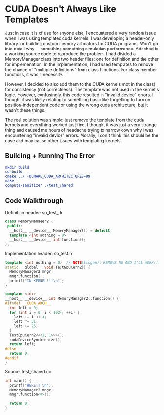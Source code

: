 
# CUDA Doesn't Always Like Templates

Just in case it is of use for anyone else, I encountered a very random issue when I was using templated cuda kernels. I was developing a header-only library for building custom memory allocators for CUDA programs. Won't go into detail why -- something something simulation performance. Attached is a working source code to reproduce the problem. I had divided a MemoryManager class into two header files: one for definition and the other for implemenation. In the implementation, I had used templates to remove the chance of "multiple definitions" from class functions. For class member functions, it was a necessity. 

However, I decided to also add them to the CUDA kernels (not in the class) for consistency (not correctness). The template was not used in the kernel's logic. However, confusingly, this code resulted in "invalid device" errors. I thought it was likely relating to something basic like forgetting to turn on position-independent code or using the wrong cuda architecture, but it wasn't these things. 

The real solution was simple: just remove the template from the cuda kernels and everything worked just fine. I thought it was just a very strange thing and caused me hours of headache trying to narrow down why I was encountering "invalid device" errors. Morally, I don't think this should be the case and may cause other issues with templating kernels.

## Building + Running The Error

```cmake
mkdir build
cd build
cmake ../ -DCMAKE_CUDA_ARCHITECTURES=89
make
compute-sanitizer ./test_shared
```

## Code Walkthrough

Definition header: so_test_.h
```cpp
class MemoryManager2 {
 public:
  __host__ __device__ MemoryManager2() = default;
  template <int nothing = 0>
  __host__ __device__ int function();
};
```

Implementation header: so_test.h
```cpp
template <int nothing = 0>  // NOTE(llogan): REMOVE ME AND I'LL WORK!!!
static __global__ void TestGpuKern2() {
  MemoryManager2 mngr;
  mngr.function();
  printf("IN KERNEL!!!\n");
}

template <int>
__host__ __device__ int MemoryManager2::function() {
#ifndef __CUDA_ARCH__
  int left = 0;
  for (int i = 0; i < 1024; ++i) {
    left += i << 4;
    left ^= 31;
    left += 25;
  }
  TestGpuKern2<<<1, 1>>>();
  cudaDeviceSynchronize();
  return left;
#else
  return 0;
#endif
}
```

Source: test_shared.cc
```cpp
int main() {
  printf("HERE!!!\n");
  MemoryManager2 mngr;
  mngr.function<0>();

  return 0;
}
```
